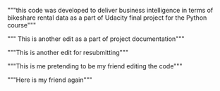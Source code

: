 """this code was developed to deliver business intelligence in terms of bikeshare
rental data as a part of Udacity final project for the Python course"""

""" This is another edit as a part of project documentation"""

"""This is another edit for resubmitting"""

"""This is me pretending to be my friend editing the code"""

"""Here is my friend again"""
